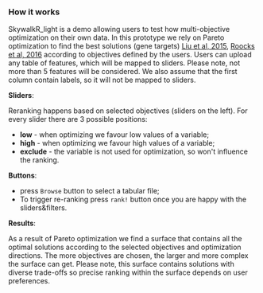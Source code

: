 ### How it works

SkywalkR_light is a demo allowing users to test how multi-objective optimization on their own data. In this prototype we rely on Pareto optimization to find the best solutions (gene targets) [Liu et al, 2015](https://www.cs.sfu.ca/~jpei/publications/Pareto%20Optimal%20Groups%20VLDB16.pdf), [Roocks et al, 2016](https://doi.org/10.32614/RJ-2016-054) according to objectives defined by the users. Users can upload any table of features, which will be mapped to sliders. Please note, not more than 5 features will be considered. We also assume that the first column contain labels, so it will not be mapped to sliders.

**Sliders**:

Reranking happens based on selected objectives (sliders on the left). For every slider there are 3 possible positions:

- **low** - when optimizing we favour low values of a variable;
- **high** - when optimizing we favour high values of a variable;
- **exclude** - the variable is not used for optimization, so won't influence the ranking.

**Buttons**:
- press ``Browse`` button to select a tabular file;
- To trigger re-ranking press ``rank!`` button once you are happy with the sliders&filters.

**Results**:

As a result of Pareto optimization we find a surface that contains all the optimal solutions according to the selected objectives and optimization directions. The more objectives are chosen, the larger and more complex the surface can get. Please note, this surface contains solutions with diverse trade-offs so precise ranking within the surface depends on user preferences.    
